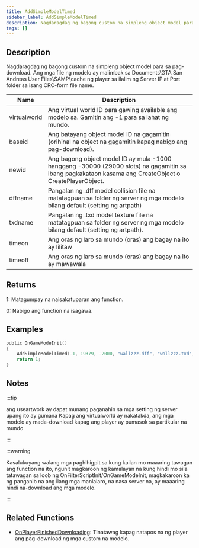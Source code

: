 ```yaml
---
title: AddSimpleModelTimed
sidebar_label: AddSimpleModelTimed
description: Nagdaragdag ng bagong custom na simpleng object model para sa pag-download.
tags: []
---
```


<VersionWarn version='SA-MP 0.3.DL R1' />

## Description

Nagdaragdag ng bagong custom na simpleng object model para sa pag-download. Ang mga file ng modelo ay maiimbak sa Documents\GTA San Andreas User Files\SAMP\cache ng player sa ilalim ng Server IP at Port folder sa isang CRC-form file name.

| Name         | Description                                                                                                                 |
| ------------ | --------------------------------------------------------------------------------------------------------------------------- |
| virtualworld | Ang virtual world ID para gawing available ang modelo sa. Gamitin ang -1 para sa lahat ng mundo.                            |
| baseid       | Ang batayang object model ID na gagamitin (orihinal na object na gagamitin kapag nabigo ang pag-download).                  |
| newid        | Ang bagong object model ID ay mula -1000 hanggang -30000 (29000 slots) na gagamitin sa ibang pagkakataon kasama ang CreateObject o CreatePlayerObject.|
| dffname      | Pangalan ng .dff model collision file na matatagpuan sa folder ng server ng mga modelo bilang default (setting ng artpath)   |
| txdname      | Pangalan ng .txd model texture file na matatagpuan sa folder ng server ng mga modelo bilang default (setting ng artpath).    |
| timeon       | Ang oras ng laro sa mundo (oras) ang bagay na ito ay lilitaw                                                                 |
| timeoff      | Ang oras ng laro sa mundo (oras) ang bagay na ito ay mawawala                                                                |

## Returns

1: Matagumpay na naisakatuparan ang function.

0: Nabigo ang function na isagawa.

## Examples

```c
public OnGameModeInit()
{
    AddSimpleModelTimed(-1, 19379, -2000, "wallzzz.dff", "wallzzz.txd", 9, 18); // Nagre-render lang ang pader na ito mula 9:00 am hanggang 6:00 pm
    return 1;
}
```

## Notes

:::tip

ang useartwork ay dapat munang paganahin sa mga setting ng server upang ito ay gumana Kapag ang virtualworld ay nakatakda, ang mga modelo ay mada-download kapag ang player ay pumasok sa partikular na mundo

:::

:::warning

Kasalukuyang walang mga paghihigpit sa kung kailan mo maaaring tawagan ang function na ito, ngunit magkaroon ng kamalayan na kung hindi mo sila tatawagan sa loob ng OnFilterScriptInit/OnGameModeInit, magkakaroon ka ng panganib na ang ilang mga manlalaro, na nasa server na, ay maaaring hindi na-download ang mga modelo.

:::

## Related Functions

- [OnPlayerFinishedDownloading](../callbacks/OnPlayerFinishedDownloading): Tinatawag kapag natapos na ng player ang pag-download ng mga custom na modelo.